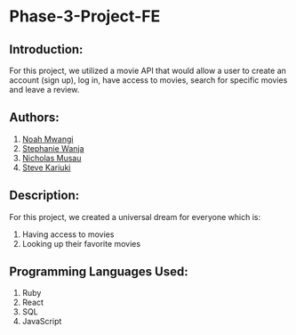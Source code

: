# Phase-3-Project-FE

## Introduction:

For this project, we utilized a movie API that would allow a user to create an account (sign up), log in, have access to movies, search for specific movies and leave a review.

## Authors:

1. [Noah Mwangi](https://github.com/Mwangi-Noah)
2. [Stephanie Wanja](https://github.com/WanjaNjunge)
3. [Nicholas Musau](https://github.com/0maddox)
4. [Steve Kariuki](https://github.com/NoobStevie)

## Description:

For this project, we created a universal dream for everyone which is:
1. Having access to movies
2. Looking up their favorite movies

## Programming Languages Used:
1. Ruby
2. React
3. SQL
4. JavaScript
